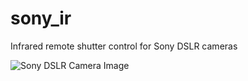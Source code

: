 # sony_ir
Infrared remote shutter control for Sony DSLR cameras

<img src="https://camo.githubusercontent.com/1700a9bc33c0f60cf35d55f03dfb63699197d5f2/687474703a2f2f7777772e64637265736f757263652e636f6d2f726576696577732f736f6e792f64736c725f613930302d7265766965772f63616d6572612d66726f6e742d616e676c65642e6a7067" alt="Sony DSLR Camera Image" />

